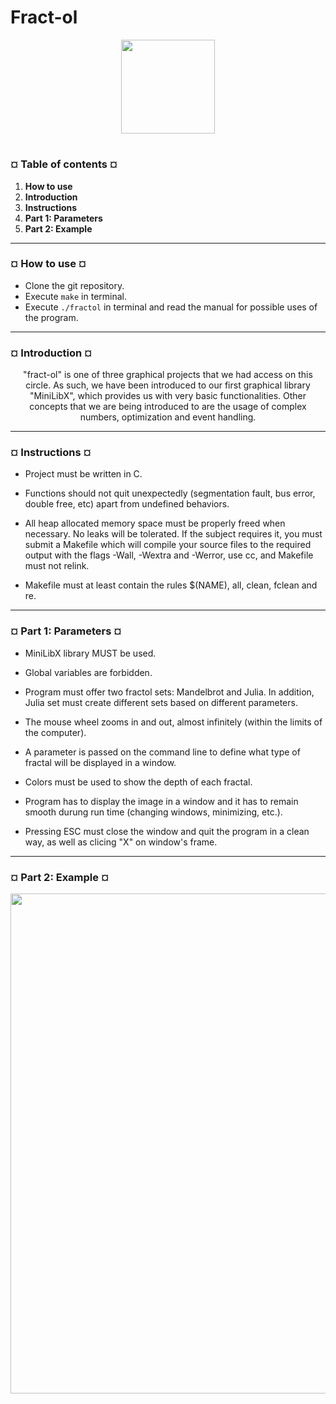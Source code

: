 # Fract-ol
<p align="center"><img src="https://cdn-images-1.medium.com/v2/resize:fit:1200/1*mb0KkzYAZDDSvdYC2MM5hg.jpeg" width="150" height="150" />

#
<h3><b>¤ Table of contents ¤</b></h3>

1) <b>How to use</b>
2) <b>Introduction</b>
3) <b>Instructions</b>
4) <b>Part 1: Parameters</b>
5) <b>Part 2: Example</b>

---
<h3><b>¤ How to use ¤</b></h3>

* Clone the git repository.
* Execute `make` in terminal.
* Execute `./fractol` in terminal and read the manual for possible uses of the program.

---
<h3><b>¤ Introduction ¤</b></h3>
<p align="center"> "fract-ol" is one of three graphical projects that we had access on this circle. As such, we have been introduced to our first graphical library "MiniLibX", which provides us with very basic functionalities. Other concepts that
we are being introduced to are the usage of complex numbers, optimization and event handling.</p>

---
<h3><b>¤ Instructions ¤</b></h3>

* Project must be written in C.

* Functions should not quit unexpectedly (segmentation fault, bus error, double free, etc) apart from undefined behaviors.

* All heap allocated memory space must be properly freed when necessary. No leaks will be tolerated.
If the subject requires it, you must submit a Makefile which will compile your source files to the required output with the flags -Wall, -Wextra and -Werror, use cc, and Makefile must not relink.

* Makefile must at least contain the rules $(NAME), all, clean, fclean and re.

---
<h3><b>¤ Part 1: Parameters ¤</b></h3>

* MiniLibX library MUST be used.

* Global variables are forbidden.

* Program must offer two fractol sets: Mandelbrot and Julia. In addition, Julia set must create different sets based on different parameters.

* The mouse wheel zooms in and out, almost infinitely (within the limits of the computer).

* A parameter is passed on the command line to define what type of fractal will be displayed in a window.

* Colors must be used to show the depth of each fractal.

* Program has to display the image in a window and it has to remain smooth durung run time (changing windows, minimizing, etc.).

* Pressing ESC must close the window and quit the program in a clean way, as well as clicing "X" on window's frame.

---
<h3><b>¤ Part 2: Example ¤</b></h3>

<p align="center"><img src=https://i.stack.imgur.com/O9kEL.gif" width="1000" height="800" />
